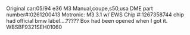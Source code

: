 Original car:05/94 e36 M3 Manual,coupe,s50,usa
DME part number#:0261200413
Motronic: M3.3.1 w/ EWS 
Chip #:1267358744 chip had official bmw label....????? Box had been opened when I got it.
WBSBF9321SEH01060